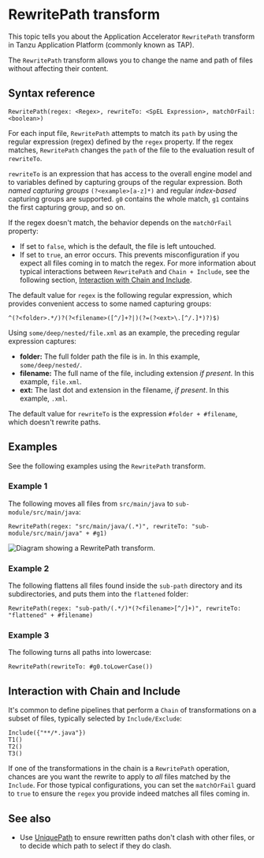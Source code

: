 # RewritePath transform

This topic tells you about the Application Accelerator `RewritePath` transform in Tanzu Application Platform (commonly known as TAP).

The `RewritePath` transform allows you to change the name and path of files without affecting their content.

## <a id="syntax-ref"></a>Syntax reference

```
RewritePath(regex: <Regex>, rewriteTo: <SpEL Expression>, matchOrFail:<boolean>)
```

For each input file, `RewritePath` attempts to match its `path` by using
the regular expression (regex) defined by the `regex` property.
If the regex matches, `RewritePath` changes the `path` of the file to the evaluation result of `rewriteTo`.

`rewriteTo` is an expression that has access to the overall
engine model and to variables defined by capturing groups of the regular
expression. Both _named capturing groups_ `(?<example>[a-z]*)` and regular
_index-based_ capturing groups are supported.
`g0` contains the whole match, `g1` contains the first capturing group, and so on.

If the regex doesn't match, the behavior depends on the `matchOrFail` property:

- If set to `false`, which is the default, the file is left untouched.
- If set to `true`, an error occurs. This prevents misconfiguration if you
  expect all files coming in to match the regex. For more information about
  typical interactions between `RewritePath` and `Chain + Include`,
  see the following section, [Interaction with Chain and Include](#interaction-chain-include).

The default value for `regex` is the following regular expression,
which provides convenient access to some named capturing groups:

```regex
^(?<folder>.*/)?(?<filename>([^/]+?|)(?=(?<ext>\.[^/.]*)?)$)
```

Using `some/deep/nested/file.xml` as an example,
the preceding regular expression captures:

- **folder:** The full folder path the file is in. In this example, `some/deep/nested/`.
- **filename:** The full name of the file, including extension _if present_. In this example, `file.xml`.
- **ext:** The last dot and extension in the filename, _if present_. In this example, `.xml`.

The default value for `rewriteTo` is the expression `#folder + #filename`,
which doesn't rewrite paths.

## <a id="examples"></a>Examples

See the following examples using the `RewritePath` transform.

### <a id="example1"></a>Example 1

The following moves all files from `src/main/java` to `sub-module/src/main/java`:

```
RewritePath(regex: "src/main/java/(.*)", rewriteTo: "sub-module/src/main/java" + #g1)
```

![Diagram showing a RewritePath transform.](images/rewrite-path.svg)

### <a id="example2"></a>Example 2

The following flattens all files found inside the `sub-path` directory and its subdirectories,
and puts them into the `flattened` folder:

```
RewritePath(regex: "sub-path/(.*/)*(?<filename>[^/]+)", rewriteTo: "flattened" + #filename)
```

### <a id="example3"></a>Example 3

The following turns all paths into lowercase:

```
RewritePath(rewriteTo: #g0.toLowerCase())
```

## <a id='interaction-chain-include'></a>Interaction with Chain and Include

It's common to define pipelines that perform a `Chain` of transformations
on a subset of files, typically selected by `Include/Exclude`:

```
Include({"**/*.java"})
T1()
T2()
T3()
```

If one of the transformations in the chain is a `RewritePath` operation,
chances are you want the rewrite to apply to _all_ files matched by the `Include`.
For those typical configurations, you can set the `matchOrFail` guard to `true` to
ensure the `regex` you provide indeed matches all files coming in.

## See also

- Use [UniquePath](unique-path.md) to ensure rewritten paths don't clash with
  other files, or to decide which path to select if they do clash.
